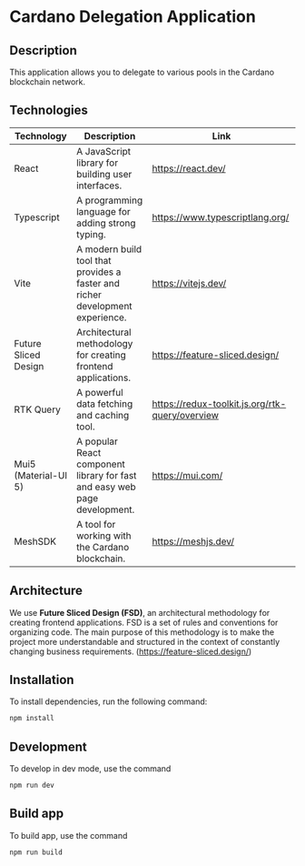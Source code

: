 # Cardano Delegation Application

## Description

This application allows you to delegate to various pools in the Cardano blockchain network.

## Technologies

| Technology           | Description                                                                   | Link                                            |
|----------------------|-------------------------------------------------------------------------------|-------------------------------------------------|
| React                | A JavaScript library for building user interfaces.                            | https://react.dev/                              |
| Typescript           | A programming language for adding strong typing.                              | https://www.typescriptlang.org/                 |
| Vite                 | A modern build tool that provides a faster and richer development experience. | https://vitejs.dev/                             |
| Future Sliced Design | Architectural methodology for creating frontend applications.                 | https://feature-sliced.design/                  |
| RTK Query            | A powerful data fetching and caching tool.                                    | https://redux-toolkit.js.org/rtk-query/overview |
| Mui5 (Material-UI 5) | A popular React component library for fast and easy web page development.     | https://mui.com/                                |
| MeshSDK              | A tool for working with the Cardano blockchain.                               | https://meshjs.dev/                             |


## Architecture 

We use **Future Sliced Design (FSD)**, an architectural methodology for creating frontend applications. FSD is a set of rules and conventions for organizing code. The main purpose of this methodology is to make the project more understandable and structured in the context of constantly changing business requirements.
(https://feature-sliced.design/)
## Installation

To install dependencies, run the following command:

```bash
npm install
```

## Development

To develop in dev mode, use the command

```bash
npm run dev
```

## Build app

To build app, use the command

```bash
npm run build
```

